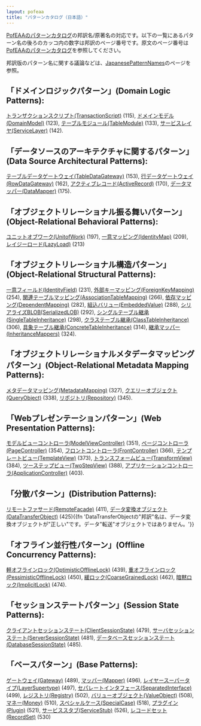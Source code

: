 ```yaml
---
layout: pofeaa
title: "パターンカタログ（日本語）"
---
```


[PofEAAのパターンカタログ](../CatalogOfPofEAA)の邦訳名/原著名の対応です。以下の一覧にあるパターン名の後ろのカッコ内の数字は邦訳のページ番号です。原文のページ番号は[PofEAAのパターンカタログ](../CatalogOfPofEAA)を参照してください。

邦訳版のパターン名に関する議論などは、[JapanesePatternNames](../JapanesePatternNames)のページを参照。

## 「ドメインロジックパターン」(Domain Logic Patterns):

[トランザクションスクリプト(TransactionScript)](../TransactionScript) (115), [ドメインモデル(DomainModel)](../DomainModel) (123), [テーブルモジュール(TableModule)](../TableModule) (133), [サービスレイヤ(ServiceLayer)](../ServiceLayer) (142).

## 「データソースのアーキテクチャに関するパターン」(Data Source Architectural Patterns):

[テーブルデータゲートウェイ(TableDataGateway)](../TableDataGateway) (153), [行データゲートウェイ(RowDataGateway)](../RowDataGateway) (162), [アクティブレコード(ActiveRecord)](../ActiveRecord) (170), [データマッパー(DataMapper)](../DataMapper) (175).

## 「オブジェクトリレーショナル振る舞いパターン」(Object-Relational Behavioral Patterns):

[ユニットオブワーク(UnitofWork)](../UnitofWork) (197), [一意マッピング(IdentityMap)](../IdentityMap) (209), [レイジーロード(LazyLoad)](../LazyLoad) (213)

## 「オブジェクトリレーショナル構造パターン」(Object-Relational Structural Patterns):

[一意フィールド(IdentityField)](../IdentityField) (231), [外部キーマッピング(ForeignKeyMapping)](../ForeignKeyMapping) (254), [関連テーブルマッピング(AssociationTableMapping)](../AssociationTableMapping) (266), [依存マッピング(DependentMapping)](../DependentMapping) (282), [組込バリュー(EmbeddedValue)](../EmbeddedValue) (288), [シリアライズBLOB(SerializedLOB)](../SerializedLOB) (292), [シングルテーブル継承(SingleTableInheritance)](../SingleTableInheritance) (298), [クラステーブル継承(ClassTableInheritance)](../ClassTableInheritance) (306), [具象テーブル継承(ConcreteTableInheritance)](../ConcreteTableInheritance) (314), [継承マッパー(InheritanceMappers)](../InheritanceMappers) (324).

## 「オブジェクトリレーショナルメタデータマッピングパターン」(Object-Relational Metadata Mapping Patterns):

[メタデータマッピング(MetadataMapping)](../MetadataMapping) (327), [クエリーオブジェクト(QueryObject)](../QueryObject) (338), [リポジトリ(Repository)](../Repository) (345).

## 「Webプレゼンテーションパターン」(Web Presentation Patterns):
[モデルビューコントローラ(ModelViewController)](../ModelViewController) (351), [ページコントローラ(PageController)](../PageController) (354), [フロントコントローラ(FrontController)](../FrontController) (366), [テンプレートビュー(TemplateView)](../TemplateView) (373), [トランスフォームビュー(TransformView)](../TransformView) (384), [ツーステップビュー(TwoStepView)](../TwoStepView) (388), [アプリケーションコントローラ(ApplicationController)](../ApplicationController) (403).

## 「分散パターン」(Distribution Patterns):
[リモートファサード(RemoteFacade)](../RemoteFacade) (411), [データ変換オブジェクト(DataTransferObject)](../DataTransferObject) (425){{fn 'DataTransferObjectの"邦訳"名は、データ変換オブジェクトが"正しい"です。データ"転送"オブジェクトではありません。'}}

## 「オフライン並行性パターン」(Offline Concurrency Patterns):
[軽オフラインロック(OptimisticOfflineLock)](../OptimisticOfflineLock) (439), [重オフラインロック(PessimisticOfflineLock)](../PessimisticOfflineLock) (450), [緩ロック(CoarseGrainedLock)](../CoarseGrainedLock) (462), [暗黙ロック(ImplicitLock)](../ImplicitLock) (474).

## 「セッションステートパターン」(Session State Patterns):
[クライアントセッションステート(ClientSessionState)](../ClientSessionState) (479), [サーバセッションステート(ServerSessionState)](../ServerSessionState) (481), [データベースセッションステート(DatabaseSessionState)](../DatabaseSessionState) (485).

## 「ベースパターン」(Base Patterns):
[ゲートウェイ(Gateway)](../Gateway) (489), [マッパー(Mapper)](../Mapper) (496), [レイヤースーパータイプ(LayerSupertype)](../LayerSupertype) (497), [セパレートインタフェース(SeparatedInterface)](../SeparatedInterface) (499), [レジストリ(Registry)](../Registry) (502), [バリューオブジェクト(ValueObject)](../ValueObject) (508), [マネー(Money)](../Money) (510), [スペシャルケース(SpecialCase)](../SpecialCase) (518), [プラグイン(Plugin)](../Plugin) (521), [サービススタブ(ServiceStub)](../ServiceStub) (526), [レコードセット(RecordSet)](../RecordSet) (530)
